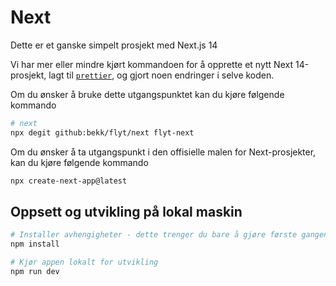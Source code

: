 # Next

Dette er et ganske simpelt prosjekt med Next.js 14

Vi har mer eller mindre kjørt kommandoen for å opprette et nytt Next 14-prosjekt, lagt til [`prettier`](https://www.npmjs.com/package/prettier), og gjort noen endringer i selve koden.

Om du ønsker å bruke dette utgangspunktet kan du kjøre følgende kommando

```bash
# next
npx degit github:bekk/flyt/next flyt-next
```

Om du ønsker å ta utgangspunkt i den offisielle malen for Next-prosjekter, kan du kjøre følgende kommando

```bash
npx create-next-app@latest
```

## Oppsett og utvikling på lokal maskin

```bash
# Installer avhengigheter - dette trenger du bare å gjøre første gangen
npm install

# Kjør appen lokalt for utvikling
npm run dev
```
